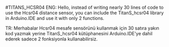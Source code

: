 #TITANS_HCSR04
ENG: Hello, instead of writing nearly 30 lines of code to use the Hcsr04 distance sensor, you can include the TitanS_hcsr04 library in Arduino.IDE and use it with only 2 functions.

TR: Merhabalar Hcsr04 mesafe sensörünü kullanmak için 30 satıra yakın kod yazmak yerine TitanS_hcsr04 kütüphanesini Arduino.IDE'ye dahil ederek sadece 2 fonksiyonla kullanabilirsiz.
